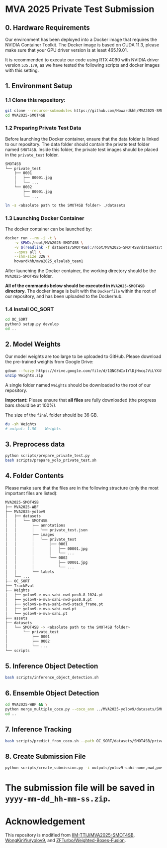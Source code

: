 # MVA 2025 Private Test Submission
## 0. Hardware Requirements
Our environment has been deployed into a Docker image that requires the NVIDIA Container Toolkit. The Docker image is based on CUDA 11.3, please make sure that your GPU driver version is at least 465.19.01.

It is recommended to execute our code using RTX 4090 with NVIDIA driver version `535.179`, as we have tested the following scripts and docker images with this setting.

## 1. Environment Setup
### 1.1 Clone this repository:
```bash
git clone --recurse-submodules https://github.com/Howardkhh/MVA2025-SMOT4SB.git
cd MVA2025-SMOT4SB
```

### 1.2 Preparing Private Test Data
Before launching the Docker container, ensure that the data folder is linked to our repository. The data folder should contain the private test folder named `SMOT4SB`. Inside this folder, the private test images should be placed in the `private_test` folder.

```bash
SMOT4SB
└── private_test
    ├── 0001
    │   ├── 00001.jpg
    │   └── ...
    └── 0002
        ├── 00001.jpg
        └── ...
```

```bash
ln -s <absolute path to the SMOT4SB folder> ./datasets
```

### 1.3 Launching Docker Container
The docker container can be launched by:

```bash
docker run --rm	-i -t \
    -v $PWD:/root/MVA2025-SMOT4SB \
    -v $(readlink -f datasets/SMOT4SB):/root/MVA2025-SMOT4SB/datasets/SMOT4SB \
    --gpus all \
    --shm-size 32G \
    howardkhh/mva2025_elsalab_team1
```
After launching the Docker container, the working directory should be the `MVA2025-SMOT4SB` folder. 

**All of the commands below should be executed in `MVA2025-SMOT4SB` directory.**
The docker image is built with the `Dockerfile` within the root of our repository, and has been uploaded to the Dockerhub.

### 1.4 Install OC_SORT
```bash
cd OC_SORT
python3 setup.py develop
cd ..
```

## 2. Model Weights

Our model weights are too large to be uploaded to GitHub. Please download the pre-trained weights from Google Drive:

```bash
gdown --fuzzy https://drive.google.com/file/d/1QNC8WIx1YlDjHncqJViLYX4tnmYootWa/view?usp=sharing
unzip Weights.zip
```

A single folder named `Weights` should be downloaded to the root of our repository. 

**Important:** Please ensure that **all files** are fully downloaded (the progress bars should be at 100%). 

The size of the `final` folder should be 36 GB.
```bash
du -sh Weights
# output: 1.5G    Weights
```

## 3. Preprocess data
```bash
python scripts/prepare_private_test.py
bash scripts/prepare_yolo_private_test.sh
```

## 4. Folder Contents 
Please make sure that the files are in the following structure (only the most important files are listed):
```bash
MVA2025-SMOT4SB
├── MVA2025-WBF
├── MVA2025-yolov9
│   ├── datasets
│   │   └── SMOT4SB
│   │       ├── annotations
│   │       │   └── private_test.json
│   │       ├── images
│   │       │   └── private_test
│   │       │       ├── 0001
│   │       │       │   ├── 00001.jpg
│   │       │       │   └── ...
│   │       │       └── 0002
│   │       │           ├── 00001.jpg
│   │       │           └── ...
│   │       └── labels
│   └── ...
├── OC_SORT
├── TrackEval
├── Weights
│   ├── yolov9-e-mva-sahi-nwd-pos0.8-1024.pt
│   ├── yolov9-e-mva-sahi-nwd-pos0.8.pt
│   ├── yolov9-e-mva-sahi-nwd-stack_frame.pt
│   ├── yolov9-e-mva-sahi-nwd.pt
│   └── yolov9-e-mva-sahi.pt
├── assets
├── datasets
│   └── SMOT4SB -> <absolute path to the SMOT4SB folder>
│       └── private_test
│           ├── 0001
│           ├── 0002
│           └── ...
└── scripts
```

## 5. Inference Object Detection
```bash
bash scripts/inference_object_detection.sh
```

## 6. Ensemble Object Detection
```bash
cd MVA2025-WBF && \
python merge_multiple_coco.py --coco_ann ../MVA2025-yolov9/datasets/SMOT4SB/annotations/private_test.json --coco_pred ../MVA2025-yolov9/runs/private_test/yolov9-e-mva-sahi-nwd-pos0.8/yolov9-e-mva-sahi-nwd-pos0.8_predictions_no_nms.json ../MVA2025-yolov9/runs/private_test/yolov9-e-mva-sahi-nwd/yolov9-e-mva-sahi-nwd_predictions_no_nms.json ../MVA2025-yolov9/runs/private_test/yolov9-e-mva-sahi/yolov9-e-mva-sahi_predictions_no_nms.json ../MVA2025-yolov9/runs/private_test/yolov9-e-mva-sahi-nwd-stack_frame/yolov9-e-mva-sahi-nwd-stack_frame_predictions_no_nms.json ../MVA2025-yolov9/runs/private_test/yolov9-e-mva-sahi-nwd-pos0.8-1024/yolov9-e-mva-sahi-nwd-pos0.8-1024_predictions_no_nms.json --output_dir outputs_multiple_none,nwd,pos0.8,stack_frame,1024_nwd_pos0.8_1,1,1,1,2 --weights 1 1 1 1 2 && \
cd ..
```

## 7. Inference Tracking
```bash
bash scripts/predict_from_coco.sh --path OC_SORT/datasets/SMOT4SB/private_test --ann_path OC_SORT/datasets/SMOT4SB/annotations/private_test.json --pred_path MVA2025-WBF/outputs_multiple_none,nwd,pos0.8,stack_frame,1024_nwd_pos0.8_1,1,1,1,2/private_test/weighted_boxes_fusion_0.4_nwd.json --output_dir outputs/yolov9-sahi-none,nwd,pos0.8,stack_frame,1024_nwd_pos0.8_1,1,1,1,2_wbf-nwd0.4_tracker-nwd0.1 --use_nwd
```

## 8. Create Submission File
```bash
python scripts/create_submission.py -i outputs/yolov9-sahi-none,nwd,pos0.8,stack_frame,1024_nwd_pos0.8_1,1,1,1,2_wbf-nwd0.4_tracker-nwd0.1/predictions/private_test
```

# The submission file will be saved in `yyyy-mm-dd_hh-mm-ss.zip`.

# Acknowledgement
This repository is modified from [IIM-TTIJ/MVA2025-SMOT4SB](https://github.com/IIM-TTIJ/MVA2025-SMOT4SB.git), [WongKinYiu/yolov9](https://github.com/WongKinYiu/yolov9.git), and [ZFTurbo/Weighted-Boxes-Fusion](https://github.com/ZFTurbo/Weighted-Boxes-Fusion.git).
